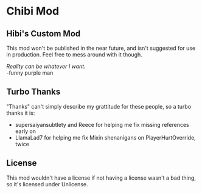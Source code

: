 # Chibi Mod
## Hibi's Custom Mod

This mod won't be published in the near future, and isn't suggested for use in production.
Feel free to mess around with it though.

*Reality can be whatever I want.*\
-funny purple man

## Turbo Thanks

"Thanks" can't simply describe my grattitude for these people, so a turbo thanks it is:

- supersaiyansubtlety and Reece for helping me fix missing references early on
- LlamaLad7 for helping me fix Mixin shenanigans on PlayerHurtOverride, twice

## License

This mod wouldn't have a license if not having a license wasn't a bad thing, so it's licensed under Unlicense.
